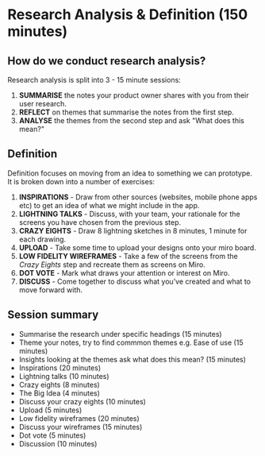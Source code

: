# Research Analysis & Definition (150 minutes)

## How do we conduct research analysis?

Research analysis is split into 3 - 15 minute sessions:

1. **SUMMARISE** the notes your product owner shares with you from their user research.
2. **REFLECT** on themes that summarise the notes from the first step.
3. **ANALYSE** the themes from the second step and ask "What does this mean?"

## Definition

Definition focuses on moving from an idea to something we can prototype. It is broken down into a number of exercises:

1. **INSPIRATIONS** - Draw from other sources (websites, mobile phone apps etc) to get an idea of what we might include in the app.
2. **LIGHTNING TALKS** - Discuss, with your team, your rationale for the screens you have chosen from the previous step.
3. **CRAZY EIGHTS** - Draw 8 lightning sketches in 8 minutes, 1 minute for each drawing.
4. **UPLOAD** - Take some time to upload your designs onto your miro board.
5. **LOW FIDELITY WIREFRAMES** - Take a few of the screens from the _Crazy Eights_ step and recreate them as screens on Miro.
6. **DOT VOTE** - Mark what draws your attention or interest on Miro.
7. **DISCUSS** - Come together to discuss what you’ve created and what to move forward with.

## Session summary

- Summarise the research under specific headings (15 minutes)
- Theme your notes, try to find commmon themes e.g. Ease of use (15 minutes)
- Insights looking at the themes ask what does this mean? (15 minutes)
- Inspirations (20 minutes)
- Lightning talks (10 minutes)
- Crazy eights (8 minutes)
- The Big Idea (4 minutes)
- Discuss your crazy eights (10 minutes)
- Upload (5 minutes)
- Low fidelity wireframes (20 minutes)
- Discuss your wireframes (15 minutes)
- Dot vote (5 minutes)
- Discussion (10 minutes)
